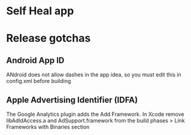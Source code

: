 # Self Heal app

# Release gotchas

## Android App ID

ANdroid does not allow dashes in the app idea, so you must edit this in config.xml before building

## Apple Advertising Identifier (IDFA)

The Google Analytics plugin adds the Add Framework. In Xcode remove libAdIdAccess.a and AdSupport.framework from the build phases > Link Frameworks with Binaries section
